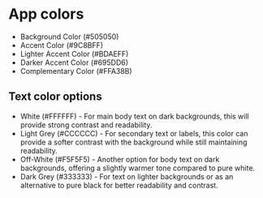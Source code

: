 # App colors

- Background Color (#505050)
- Accent Color (#9C8BFF)
- Lighter Accent Color (#BDAEFF)
- Darker Accent Color (#695DD6)
- Complementary Color (#FFA38B)

## Text color options

- White (#FFFFFF) - For main body text on dark backgrounds, this will provide strong contrast and readability.
- Light Grey (#CCCCCC) - For secondary text or labels, this color can provide a softer contrast with the background while still maintaining readability.
- Off-White (#F5F5F5) - Another option for body text on dark backgrounds, offering a slightly warmer tone compared to pure white.
- Dark Grey (#333333) - For text on lighter backgrounds or as an alternative to pure black for better readability and contrast.
